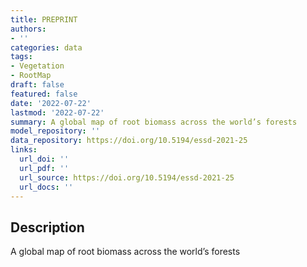 ```yaml
---
title: PREPRINT
authors:
- ''
categories: data
tags:
- Vegetation
- RootMap
draft: false
featured: false
date: '2022-07-22'
lastmod: '2022-07-22'
summary: A global map of root biomass across the world’s forests
model_repository: ''
data_repository: https://doi.org/10.5194/essd-2021-25
links:
  url_doi: ''
  url_pdf: ''
  url_source: https://doi.org/10.5194/essd-2021-25
  url_docs: ''
---
```


## Description

A global map of root biomass across the world’s forests


